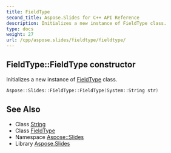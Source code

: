 ```yaml
---
title: FieldType
second_title: Aspose.Slides for C++ API Reference
description: Initializes a new instance of FieldType class.
type: docs
weight: 27
url: /cpp/aspose.slides/fieldtype/fieldtype/
---
```

## FieldType::FieldType constructor


Initializes a new instance of [FieldType](../) class.

```cpp
Aspose::Slides::FieldType::FieldType(System::String str)
```

## See Also

* Class [String](../../../system/string/)
* Class [FieldType](../)
* Namespace [Aspose::Slides](../../)
* Library [Aspose.Slides](../../../)
